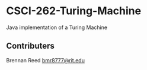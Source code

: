 # CSCI-262-Turing-Machine
Java implementation of a Turing Machine

## Contributers
Brennan Reed <bmr8777@rit.edu>
